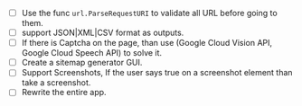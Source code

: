 - [ ] Use the func `url.ParseRequestURI` to validate all URL before going to them.
- [ ] support JSON|XML|CSV format as outputs.
- [ ] If there is Captcha on the page, than use (Google Cloud Vision API, Google Cloud Speech API) to solve it.
- [ ] Create a sitemap generator GUI.
- [ ] Support Screenshots, If the user says true on a screenshot element than take a screenshot.
- [ ] Rewrite the entire app.
